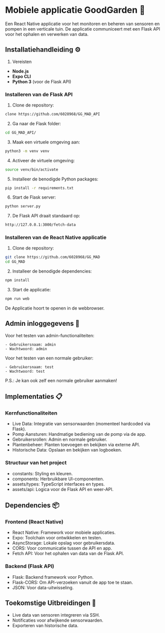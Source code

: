 # Mobiele applicatie GoodGarden 🌱

Een React Native applicatie voor het monitoren en beheren van sensoren en pompen in een verticale tuin. De applicatie communiceert met een Flask API voor het ophalen en verwerken van data.

## Installatiehandleiding ⚙️

1. Vereisten
- **Node.js** 
- **Expo CLI**
- **Python 3** (voor de Flask API)

### **Installeren van de Flask API**

1. Clone de repository:
```bash
clone https://github.com/6028968/GG_MAD_API
```

2. Ga naar de Flask folder:
```bash
cd GG_MAD_API/
```

3. Maak een virtuele omgeving aan:
```bash
python3 -m venv venv
```

4. Activeer de virtuele omgeving:
```bash
source venv/bin/activate
```

5. Installeer de benodigde Python packages:
```bash
pip install -r requirements.txt
```

6. Start de Flask server:
```bash
python server.py
```

7. De Flask API draait standaard op:
```bash
http://127.0.0.1:3000/fetch-data
```

### **Installeren van de React Native applicatie**

1. Clone de repository:

```bash
git clone https://github.com/6028968/GG_MAD
cd GG_MAD
```

2. Installeer de benodigde dependencies:

```bash
npm install
```

3. Start de applicatie:

```bash
npm run web
```

De Applicatie hoort te openen in de webbrowser.

## Admin inloggegevens 🔑

Voor het testen van admin-functionaliteiten:

    - Gebruikersnaam: admin
    - Wachtwoord: admin

Voor het testen van een normale gebruiker:

    - Gebruikersnaam: test
    - Wachtwoord: test

P.S.: Je kan ook zelf een normale gebruiker aanmaken!

## Implementaties 📋

### **Kernfunctionaliteiten**

- Live Data: Integratie van sensorwaarden (momenteel hardcoded via Flask).
- Pomp Aansturen: Handmatige bediening van de pomp via de app.
- Gebruikersrollen: Admin en normale gebruiker.
- Plantenbeheer: Planten toevoegen en bekijken via externe API.
- Historische Data: Opslaan en bekijken van logboeken.

### **Structuur van het project**

- constants: Styling en kleuren.
- components: Herbruikbare UI-componenten.
- assets/types: TypeScript interfaces en types.
- assets/api: Logica voor de Flask API en weer-API.

## Dependencies 📦

### **Frontend** (React Native)
- React Native: Framework voor mobiele applicaties.
- Expo: Toolchain voor ontwikkelen en testen.
- AsyncStorage: Lokale opslag voor gebruikersdata.
- CORS: Voor communicatie tussen de API en app.
- Fetch API: Voor het ophalen van data van de Flask API.

### **Backend** (Flask API)
- Flask: Backend framework voor Python.
- Flask-CORS: Om API-verzoeken vanuit de app toe te staan.
- JSON: Voor data-uitwisseling.

## Toekomstige Uitbreidingen 🌟

- Live data van sensoren integreren via SSH.
- Notificaties voor afwijkende sensorwaarden.
- Exporteren van historische data.